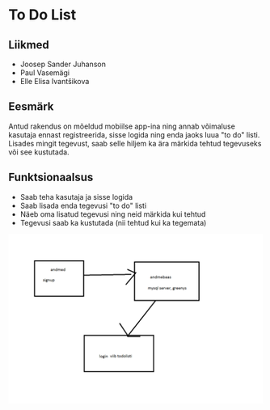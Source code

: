 # To Do List

## Liikmed
* Joosep Sander Juhanson
* Paul Vasemägi
* Elle Elisa Ivantšikova

## Eesmärk
Antud rakendus on mõeldud mobiilse app-ina ning annab võimaluse kasutaja ennast registreerida, sisse logida ning enda jaoks luua "to do" listi. Lisades mingit tegevust, saab selle hiljem ka ära märkida tehtud tegevuseks või see kustutada.

## Funktsionaalsus
* Saab teha kasutaja ja sisse logida
* Saab lisada enda tegevusi "to do" listi
* Näeb oma lisatud tegevusi ning neid märkida kui tehtud
* Tegevusi saab ka kustutada (nii tehtud kui ka tegemata)

![Andmete liikumise skeem](/skeem.png)
